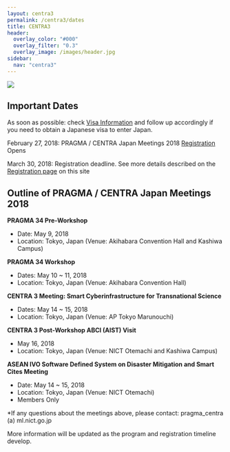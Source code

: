 ```yaml
---
layout: centra3
permalink: /centra3/dates
title: CENTRA3
header:
  overlay_color: "#000"
  overlay_filter: "0.3"
  overlay_image: /images/header.jpg
sidebar:
  nav: "centra3"
---
```

<img src="../images/centra3.png">


## Important Dates

As soon as possible: check [Visa Information](http://www.globalcentra.org/centra3/visainfo.html) and follow up accordingly if you need to obtain a Japanese visa to enter Japan.  

February 27, 2018: PRAGMA / CENTRA Japan Meetings 2018 [Registration](http://www.globalcentra.org/centra3/registration.html) Opens  

March 30, 2018: Registration deadline. See more details described on the [Registration page](http://www.globalcentra.org/centra3/registration.html) on this site   
  
    

## Outline of PRAGMA / CENTRA Japan Meetings 2018 

**PRAGMA 34 Pre-Workshop**  
* Date: May 9, 2018  
* Location: Tokyo, Japan (Venue: Akihabara Convention Hall and Kashiwa Campus)  

**PRAGMA 34 Workshop**  
* Dates: May 10 ~ 11, 2018  
* Location: Tokyo, Japan (Venue: Akihabara Convention Hall)  

**CENTRA 3 Meeting: Smart Cyberinfrastructure for Transnational Science**  
* Dates: May 14 ~ 15, 2018  
* Location: Tokyo, Japan (Venue: AP Tokyo Marunouchi)  

**CENTRA 3 Post-Workshop ABCI (AIST) Visit**  
* May 16, 2018
* Location: Tokyo, Japan (Venue: NICT Otemachi and Kashiwa Campus)  

**ASEAN IVO Software Defined System on Disaster Mitigation and Smart Cites Meeting**  
* Date: May 14 ~ 15, 2018  
* Location: Tokyo, Japan (Venue: NICT Otemachi)  
* Members Only  

*If any questions about the meetings above, please contact: pragma_centra (a) ml.nict.go.jp 

More information will be updated as the program and registration timeline develop. 
